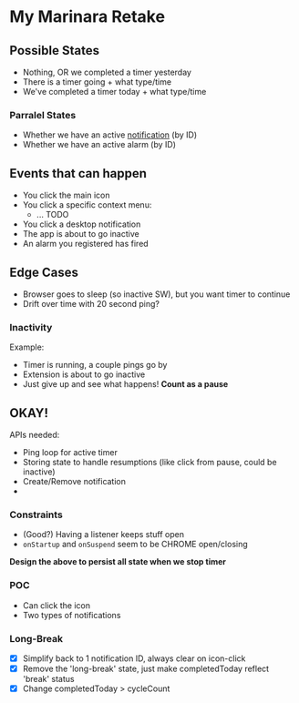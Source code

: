 # My Marinara Retake

## Possible States
- Nothing, OR we completed a timer yesterday
- There is a timer going + what type/time
- We've completed a timer today + what type/time

### Parralel States
- Whether we have an active [notification](https://developer.mozilla.org/en-US/docs/Mozilla/Add-ons/WebExtensions/API/notifications/create) (by ID)
- Whether we have an active alarm (by ID)

## Events that can happen
- You click the main icon
- You click a specific context menu:
    - ... TODO
- You click a desktop notification
- The app is about to go inactive
- An alarm you registered has fired

## Edge Cases
- Browser goes to sleep (so inactive SW), but you want timer to continue
- Drift over time with 20 second ping?

### Inactivity
Example:
- Timer is running, a couple pings go by
- Extension is about to go inactive
- Just give up and see what happens! **Count as a pause**

## OKAY!
APIs needed:
- Ping loop for active timer
- Storing state to handle resumptions (like click from pause, could be inactive)
- Create/Remove notification
- 

### Constraints
- (Good?) Having a listener keeps stuff open
- `onStartup` and `onSuspend` seem to be CHROME open/closing 

**Design the above to persist all state when we stop timer**

### POC
- Can click the icon
- Two types of notifications

### Long-Break
- [X] Simplify back to 1 notification ID, always clear on icon-click
- [X] Remove the 'long-break' state, just make completedToday reflect 'break' status
- [X] Change completedToday > cycleCount